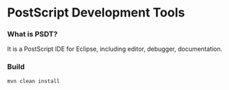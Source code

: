 # PostScript Development Tools

### What is PSDT?
It is a PostScript IDE for Eclipse, including editor, debugger, documentation.

### Build

	mvn clean install
      
